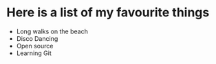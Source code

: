 # Here is a list of my favourite things
- Long walks on the beach
- Disco Dancing
- Open source
- Learning Git 
